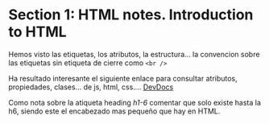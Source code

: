 

# Section 1: HTML notes. Introduction to HTML

Hemos visto las etiquetas, los atributos, la estructura... la convencion sobre las etiquetas sin etiqueta de cierre como `<br />`

Ha resultado interesante el siguiente enlace para consultar atributos, propiedades, clases... de js, html, css....
[DevDocs](https://devdocs.io/)

Como nota sobre la atiqueta heading *h1-6* comentar que solo existe hasta la h6, siendo este el encabezado mas pequeño que hay en HTML.
